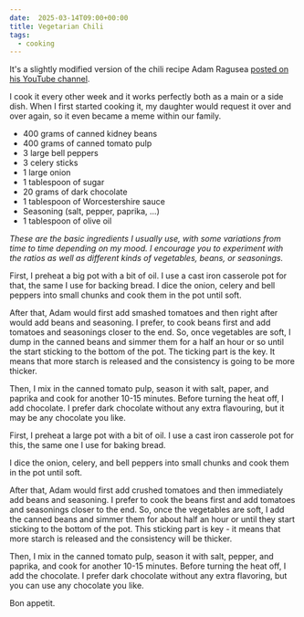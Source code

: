 ```yaml
---
date:  2025-03-14T09:00+00:00
title: Vegetarian Chili
tags:
  - cooking
---
```


It's a slightly modified version of the chili recipe Adam Ragusea [posted on his YouTube channel](https://www.youtube.com/watch?v=mb3k0wApWas).

I cook it every other week and it works perfectly both as a main or a side dish.
When I first started cooking it, my daughter would request it over and over again, so it even became a meme within our family.

- 400 grams of canned kidney beans
- 400 grams of canned tomato pulp
- 3 large bell peppers
- 3 celery sticks
- 1 large onion
- 1 tablespoon of sugar
- 20 grams of dark chocolate
- 1 tablespoon of Worcestershire sauce
- Seasoning (salt, pepper, paprika, ...)
- 1 tablespoon of olive oil

*These are the basic ingredients I usually use, with some variations from time to time depending on my mood.
I encourage you to experiment with the ratios as well as different kinds of vegetables, beans, or seasonings.*

First, I preheat a big pot with a bit of oil.
I use a cast iron casserole pot for that, the same I use for backing bread.
I dice the onion, celery and bell peppers into small chunks and cook them in the pot until soft.

After that, Adam would first add smashed tomatoes and then right after would add beans and seasoning.
I prefer, to cook beans first and add tomatoes and seasonings closer to the end.
So, once vegetables are soft, I dump in the canned beans and simmer them for a half an hour or so until the start sticking to the bottom of the pot.
The ticking part is the key. It means that more starch is released and the consistency is going to be more thicker.

Then, I mix in the canned tomato pulp, season it with salt, paper, and paprika and cook for another 10-15 minutes.
Before turning the heat off, I add chocolate. I prefer dark chocolate without any extra flavouring, but it may be any chocolate you like.

First, I preheat a large pot with a bit of oil.
I use a cast iron casserole pot for this, the same one I use for baking bread.

I dice the onion, celery, and bell peppers into small chunks and cook them in the pot until soft.

After that, Adam would first add crushed tomatoes and then immediately add beans and seasoning.
I prefer to cook the beans first and add tomatoes and seasonings closer to the end.
So, once the vegetables are soft, I add the canned beans and simmer them for about half an hour or until they start sticking to the bottom of the pot.
This sticking part is key - it means that more starch is released and the consistency will be thicker.

Then, I mix in the canned tomato pulp, season it with salt, pepper, and paprika, and cook for another 10-15 minutes.
Before turning the heat off, I add the chocolate.
I prefer dark chocolate without any extra flavoring, but you can use any chocolate you like.

Bon appetit.

